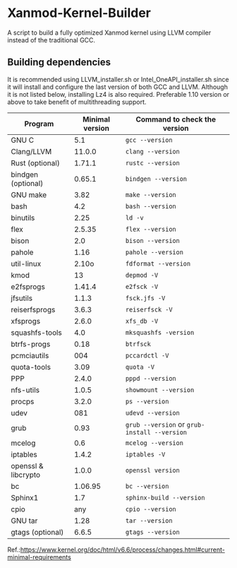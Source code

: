 # Xanmod-Kernel-Builder
A script to build a fully optimized Xanmod kernel using LLVM compiler instead of the traditional GCC.

## Building dependencies
It is recommended using LLVM_installer.sh or Intel_OneAPI_installer.sh since it will install and configure the last version of both GCC and LLVM.
Although it is not listed below, installing Lz4 is also required. Preferable 1.10 version or above to take benefit of multithreading support.

| Program            | Minimal version | Command to check the version         |
|--------------------|-----------------|--------------------------------------|
| GNU C              | 5.1             | `gcc --version`                     |
| Clang/LLVM         | 11.0.0          | `clang --version`                   |
| Rust (optional)    | 1.71.1          | `rustc --version`                   |
| bindgen (optional) | 0.65.1          | `bindgen --version`                 |
| GNU make           | 3.82            | `make --version`                    |
| bash               | 4.2             | `bash --version`                    |
| binutils           | 2.25            | `ld -v`                             |
| flex               | 2.5.35          | `flex --version`                    |
| bison              | 2.0             | `bison --version`                   |
| pahole             | 1.16            | `pahole --version`                  |
| util-linux         | 2.10o           | `fdformat --version`                |
| kmod               | 13              | `depmod -V`                         |
| e2fsprogs          | 1.41.4          | `e2fsck -V`                         |
| jfsutils           | 1.1.3           | `fsck.jfs -V`                       |
| reiserfsprogs      | 3.6.3           | `reiserfsck -V`                     |
| xfsprogs           | 2.6.0           | `xfs_db -V`                         |
| squashfs-tools     | 4.0             | `mksquashfs -version`               |
| btrfs-progs        | 0.18            | `btrfsck`                           |
| pcmciautils        | 004             | `pccardctl -V`                      |
| quota-tools        | 3.09            | `quota -V`                          |
| PPP                | 2.4.0           | `pppd --version`                    |
| nfs-utils          | 1.0.5           | `showmount --version`               |
| procps             | 3.2.0           | `ps --version`                      |
| udev               | 081             | `udevd --version`                   |
| grub               | 0.93            | `grub --version` or `grub-install --version` |
| mcelog             | 0.6             | `mcelog --version`                  |
| iptables           | 1.4.2           | `iptables -V`                       |
| openssl & libcrypto | 1.0.0          | `openssl version`                   |
| bc                 | 1.06.95         | `bc --version`                      |
| Sphinx1            | 1.7             | `sphinx-build --version`            |
| cpio               | any             | `cpio --version`                    |
| GNU tar            | 1.28            | `tar --version`                     |
| gtags (optional)   | 6.6.5           | `gtags --version`                   |

Ref.:https://www.kernel.org/doc/html/v6.6/process/changes.html#current-minimal-requirements

